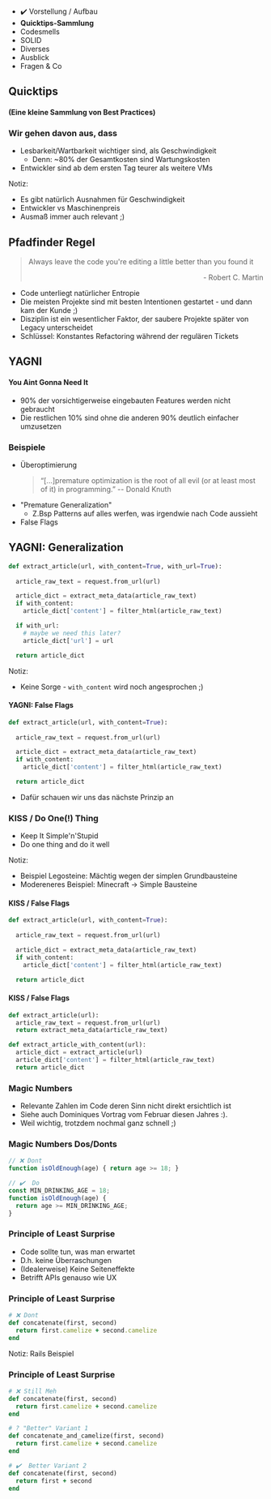 - ✔️ Vorstellung / Aufbau
- **Quicktips-Sammlung**
- Codesmells
- SOLID
- Diverses
- Ausblick
- Fragen & Co


## Quicktips

#### (Eine kleine Sammlung von Best Practices)


### Wir gehen davon aus, dass

- <!-- .element class="fragment" -->Lesbarkeit/Wartbarkeit wichtiger sind, als Geschwindigkeit
  - Denn: ~80% der Gesamtkosten sind Wartungskosten<!-- .element class="fragment" -->
- Entwickler sind ab dem ersten Tag teurer als weitere VMs<!-- .element class="fragment" -->

Notiz:
- Es gibt natürlich Ausnahmen für Geschwindigkeit
- Entwickler vs Maschinenpreis
- Ausmaß immer auch relevant ;)


## Pfadfinder Regel

> Always leave the code you're editing a little better than you found it
> <div style="text-align:right">- Robert C. Martin</div>


- Code unterliegt natürlicher Entropie
- Die meisten Projekte sind mit besten Intentionen gestartet - und dann kam der Kunde ;)<!-- .element class="fragment" -->
- Disziplin ist ein wesentlicher Faktor, der saubere Projekte später von Legacy unterscheidet<!-- .element class="fragment" -->
- Schlüssel: Konstantes Refactoring während der regulären Tickets<!-- .element class="fragment" -->


## YAGNI

#### You Aint Gonna Need It


- 90% der vorsichtigerweise eingebauten Features werden nicht gebraucht
- Die restlichen 10% sind ohne die anderen 90% deutlich einfacher umzusetzen<!-- .element class="fragment" -->


### Beispiele
- Überoptimierung<!-- .element class="fragment" -->
  > “[...]premature optimization is the root of all evil (or at least most of it) in programming.” -- Donald Knuth
- "Premature Generalization"<!-- .element class="fragment" -->
  - Z.Bsp Patterns auf alles werfen, was irgendwie nach Code aussieht
- False Flags<!-- .element class="fragment" -->


## YAGNI: Generalization

```python [|9-11]
def extract_article(url, with_content=True, with_url=True):
  
  article_raw_text = request.from_url(url)

  article_dict = extract_meta_data(article_raw_text)
  if with_content:
    article_dict['content'] = filter_html(article_raw_text)

  if with_url:
    # maybe we need this later?
    article_dict['url'] = url

  return article_dict
```

Notiz:
 - Keine Sorge - `with_content` wird noch angesprochen ;)


#### YAGNI: False Flags

```python [|1,6,7]
def extract_article(url, with_content=True):
  
  article_raw_text = request.from_url(url)

  article_dict = extract_meta_data(article_raw_text)
  if with_content:
    article_dict['content'] = filter_html(article_raw_text)

  return article_dict
```
- Dafür schauen wir uns das nächste Prinzip an<!-- .element class="fragment" -->


### KISS / Do One(!) Thing

- Keep It Simple'n'Stupid
- Do one thing and do it well

Notiz:
 - Beispiel Legosteine: Mächtig wegen der simplen Grundbausteine
 - Modereneres Beispiel: Minecraft -> Simple Bausteine


#### KISS / False Flags

```python [1,6,7]
def extract_article(url, with_content=True):
  
  article_raw_text = request.from_url(url)

  article_dict = extract_meta_data(article_raw_text)
  if with_content:
    article_dict['content'] = filter_html(article_raw_text)

  return article_dict
```


#### KISS / False Flags

```python [1-3|5-8]
def extract_article(url):
  article_raw_text = request.from_url(url)
  return extract_meta_data(article_raw_text)

def extract_article_with_content(url):
  article_dict = extract_article(url)
  article_dict['content'] = filter_html(article_raw_text)
  return article_dict
```


### Magic Numbers

- Relevante Zahlen im Code deren Sinn nicht direkt ersichtlich ist<!-- .element class="fragment" -->
- Siehe auch Dominiques Vortrag vom Februar diesen Jahres :).<!-- .element class="fragment" -->
- Weil wichtig, trotzdem nochmal ganz schnell ;)<!-- .element class="fragment" -->


### Magic Numbers Dos/Donts

```javascript [1-2|4,5,7]
// ❌ Dont
function isOldEnough(age) { return age >= 18; }

// ✔️  Do
const MIN_DRINKING_AGE = 18;
function isOldEnough(age) {
  return age >= MIN_DRINKING_AGE;
}
```


### Principle of Least Surprise

- Code sollte tun, was man erwartet
- D.h. keine Überraschungen<!-- .element class="fragment" -->
- (Idealerweise) Keine Seiteneffekte<!-- .element class="fragment" -->
- Betrifft APIs genauso wie UX<!-- .element class="fragment" -->


### Principle of Least Surprise

```ruby
# ❌ Dont
def concatenate(first, second)
  return first.camelize + second.camelize
end
```

Notiz: Rails Beispiel


### Principle of Least Surprise

```ruby [2-4|6-9|11-14]
# ❌ Still Meh
def concatenate(first, second)
  return first.camelize + second.camelize
end

# ? "Better" Variant 1
def concatenate_and_camelize(first, second)
  return first.camelize + second.camelize
end

# ✔️  Better Variant 2
def concatenate(first, second)
  return first + second
end
```

